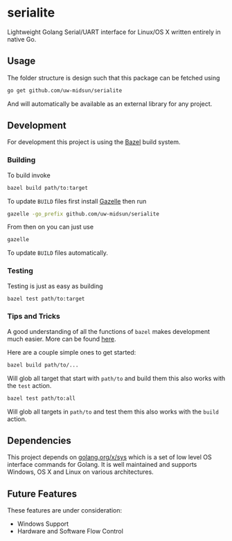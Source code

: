 # serialite
Lightweight Golang Serial/UART interface for Linux/OS X written entirely in
native Go.

## Usage

The folder structure is design such that this package can be fetched using

```bash
go get github.com/uw-midsun/serialite
```

And will automatically be available as an external library for any project.

## Development

For development this project is using the [Bazel](https://bazel.build/versions/master/docs/install.html)
build system. 

### Building

To build invoke

```bash
bazel build path/to:target
```

To update `BUILD` files first install [Gazelle](https://github.com/bazelbuild/rules_go/tree/master/go/tools/gazelle)
then run

```bash
gazelle -go_prefix github.com/uw-midsun/serialite
```

From then on you can just use

```bash
gazelle
```

To update `BUILD` files automatically.

### Testing

Testing is just as easy as building

```bash
bazel test path/to:target
```

### Tips and Tricks

A good understanding of all the functions of `bazel` makes development much
easier. More can be found [here](https://bazel.build/versions/master/docs/bazel-user-manual.html).

Here are a couple simple ones to get started:

```bash
bazel build path/to/...
```

Will glob all target that start with `path/to` and build them this also works
with the `test` action.

```bash
bazel test path/to:all
```

Will glob all targets in `path/to` and test them this also works with the 
`build` action.

## Dependencies

This project depends on [golang.org/x/sys](https://godoc.org/golang.org/x/sys)
which is a set of low level OS interface commands for Golang. It is well
maintained and supports Windows, OS X and Linux on various architectures.

## Future Features

These features are under consideration:

*   Windows Support
*   Hardware and Software Flow Control  
 
